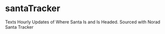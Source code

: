 # santaTracker
 Texts Hourly Updates of Where Santa Is and Is Headed. Sourced with Norad Santa Tracker
